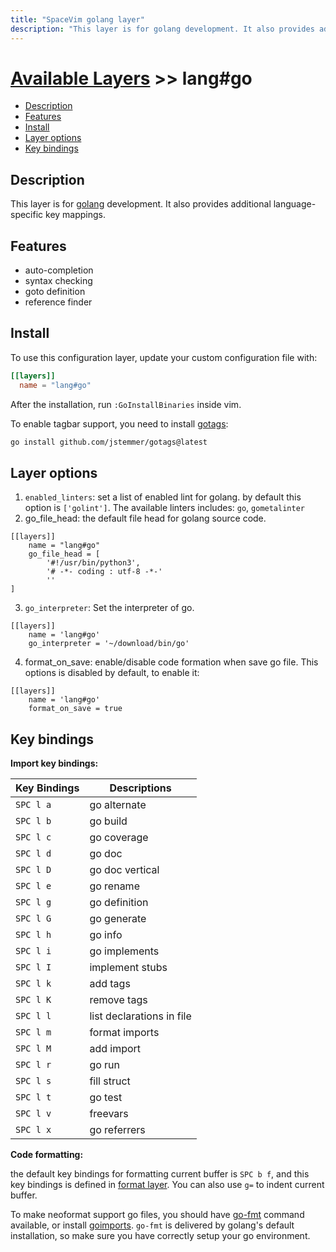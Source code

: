 ```yaml
---
title: "SpaceVim golang layer"
description: "This layer is for golang development. It also provides additional language-specific key mappings."
---
```


# [Available Layers](../../) >> lang#go

<!-- vim-markdown-toc GFM -->

- [Description](#description)
- [Features](#features)
- [Install](#install)
- [Layer options](#layer-options)
- [Key bindings](#key-bindings)

<!-- vim-markdown-toc -->

## Description

This layer is for [golang](https://go.dev/) development. It also provides additional language-specific key mappings.

## Features

- auto-completion
- syntax checking
- goto definition
- reference finder

## Install

To use this configuration layer, update your custom configuration file with:

```toml
[[layers]]
  name = "lang#go"
```

After the installation, run `:GoInstallBinaries` inside vim.

To enable tagbar support, you need to install [gotags](https://github.com/jstemmer/gotags):

```sh
go install github.com/jstemmer/gotags@latest
```

## Layer options

1. `enabled_linters`: set a list of enabled lint for golang. by default this
   option is `['golint']`. The available linters includes: `go`, `gometalinter`
2. go_file_head: the default file head for golang source code.

```
[[layers]]
    name = "lang#go"
    go_file_head = [
        '#!/usr/bin/python3',
        '# -*- coding : utf-8 -*-'
        ''
]
```

3. `go_interpreter`: Set the interpreter of go.

```
[[layers]]
    name = 'lang#go'
    go_interpreter = '~/download/bin/go'
```

4. format_on_save: enable/disable code formation when save go file. This
   options is disabled by default, to enable it:

```
[[layers]]
    name = 'lang#go'
    format_on_save = true
```

## Key bindings

**Import key bindings:**

| Key Bindings | Descriptions              |
| ------------ | ------------------------- |
| `SPC l a`    | go alternate              |
| `SPC l b`    | go build                  |
| `SPC l c`    | go coverage               |
| `SPC l d`    | go doc                    |
| `SPC l D`    | go doc vertical           |
| `SPC l e`    | go rename                 |
| `SPC l g`    | go definition             |
| `SPC l G`    | go generate               |
| `SPC l h`    | go info                   |
| `SPC l i`    | go implements             |
| `SPC l I`    | implement stubs           |
| `SPC l k`    | add tags                  |
| `SPC l K`    | remove tags               |
| `SPC l l`    | list declarations in file |
| `SPC l m`    | format imports            |
| `SPC l M`    | add import                |
| `SPC l r`    | go run                    |
| `SPC l s`    | fill struct               |
| `SPC l t`    | go test                   |
| `SPC l v`    | freevars                  |
| `SPC l x`    | go referrers              |

**Code formatting:**

the default key bindings for formatting current buffer is `SPC b f`, and this key bindings is defined in [format layer](../../format/). You can also use `g=` to indent current buffer.

To make neoformat support go files, you should have [go-fmt](http://golang.org/cmd/gofmt/) command available, or
install [goimports](https://godoc.org/golang.org/x/tools/cmd/goimports). `go-fmt` is delivered by golang's default installation, so make sure you have correctly setup your go environment.

